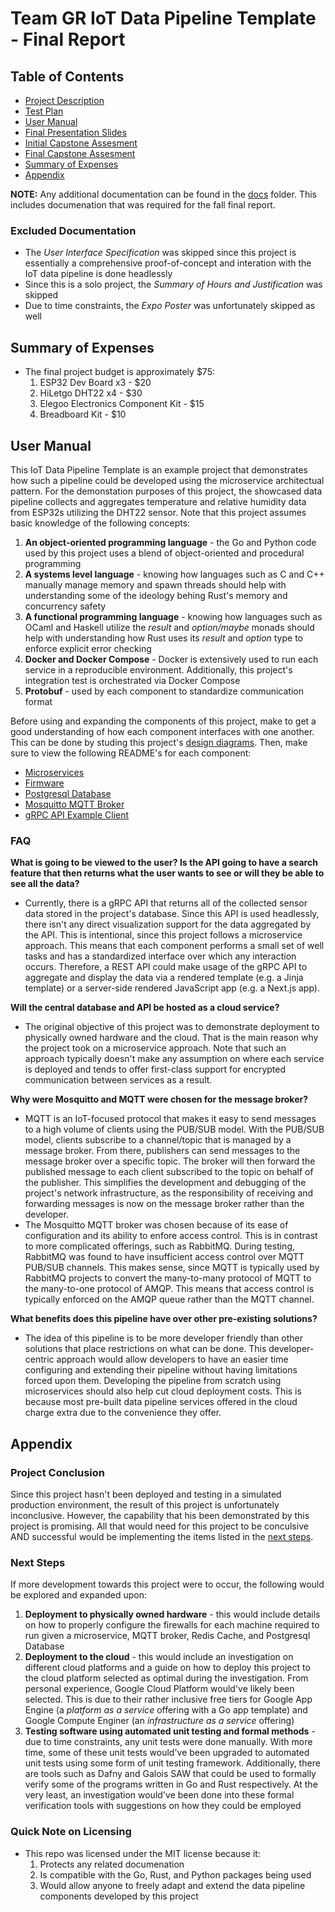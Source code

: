 # Team GR IoT Data Pipeline Template - Final Report

## Table of Contents
- [Project Description](docs/project-description.md)
- [Test Plan](docs/test-plan.md)
- [User Manual](#user-manual)
- [Final Presentation Slides](docs/presentations/final-presentation.pdf)
- [Initial Capstone Assesment](docs/essays/capstone-assessment-gr.pdf)
- [Final Capstone Assesment](docs/essays/final-capstone-assessment.md)
- [Summary of Expenses](#summary-of-expenses)
- [Appendix](#appendix)

**NOTE:** Any additional documentation can be found in the [docs](docs/) folder. This includes documenation that was required for the fall final report.

### Excluded Documentation
- The *User Interface Specification* was skipped since this project is essentially a comprehensive proof-of-concept and interation with the IoT data pipeline is done headlessly
- Since this is a solo project, the *Summary of Hours and Justification* was skipped
- Due to time constraints, the *Expo Poster* was unfortunately skipped as well

## Summary of Expenses
- The final project budget is approximately $75:
    1. ESP32 Dev Board x3 - $20
    2. HiLetgo DHT22 x4 - $30
    3. Elegoo Electronics Component Kit - $15
    4. Breadboard Kit - $10

## User Manual
This IoT Data Pipeline Template is an example project that demonstrates how such a pipeline could be developed using the microservice architectual pattern. For the demonstation purposes of this project, the showcased data pipeline collects and aggregates temperature and relative humidity data from ESP32s utilizing the DHT22 sensor. Note that this project assumes basic knowledge of the following concepts:
1. **An object-oriented programming language** - the Go and Python code used by this project uses a blend of object-oriented and procedural programming 
2. **A systems level language** - knowing how languages such as C and C++ manually manage memory and spawn threads should help with understanding some of the ideology behing Rust's memory and concurrency safety 
3. **A functional programming language** - knowing how languages such as OCaml and Haskell utilize the *result* and *option/maybe* monads should help with understanding how Rust uses its *result* and *option* type to enforce explicit error checking
4. **Docker and Docker Compose** - Docker is extensively used to run each service in a reproducible environment. Additionally, this project's integration test is orchestrated via Docker Compose
5. **Protobuf** - used by each component to standardize communication format

Before using and expanding the components of this project, make to get a good understanding of how each component interfaces with one another. This can be done by studing this project's [design diagrams](docs/design-diagrams.md). Then, make sure to view the following README's for each component:
- [Microservices](microservice.md)
- [Firmware](firmware/README.md)
- [Postgresql Database](database/README.md)
- [Mosquitto MQTT Broker](broker/README.md)
- [gRPC API Example Client](api/client/README.md)

### FAQ
**What is going to be viewed to the user? Is the API going to have a search feature that then returns what the user wants to see or will they be able to see all the data?**
- Currently, there is a gRPC API that returns all of the collected sensor data stored in the project's database. Since this API is used headlessly, there isn't any direct visualization support for the data aggregated by the API. This is intentional, since this project follows a microservice approach. This means that each component performs a small set of well tasks and has a standardized interface over which any interaction occurs. Therefore, a REST API could make usage of the gRPC API to aggregate and display the data via a rendered template (e.g. a Jinja template) or a server-side rendered JavaScript app (e.g. a Next.js app).

**Will the central database and API be hosted as a cloud service?**
- The original objective of this project was to demonstrate deployment to physically owned hardware and the cloud. That is the main reason why the project took on a microservice approach. Note that such an approach typically doesn't make any assumption on where each service is deployed and tends to offer first-class support for encrypted communication between services as a result.

**Why were Mosquitto and MQTT were chosen for the message broker?**
- MQTT is an IoT-focused protocol that makes it easy to send messages to a high volume of clients using the PUB/SUB model. With the PUB/SUB model, clients subscribe to a channel/topic that is managed by a message broker. From there, publishers can send messages to the message broker over a specific topic. The broker will then forward the published message to each client subscribed to the topic on behalf of the publisher. This simplifies the development and debugging of the project's network infrastructure, as the responsibility of receiving and forwarding messages is now on the message broker rather than the developer. 
- The Mosquitto MQTT broker was chosen because of its ease of configuration and its ability to enfore access control. This is in contrast to more complicated offerings, such as RabbitMQ. During testing, RabbitMQ was found to have insufficient access control over MQTT PUB/SUB channels. This makes sense, since MQTT is typically used by RabbitMQ projects to convert the many-to-many protocol of MQTT to the many-to-one protocol of AMQP. This means that access control is typically enforced on the AMQP queue rather than the MQTT channel.

**What benefits does this pipeline have over other pre-existing solutions?**
- The idea of this pipeline is to be more developer friendly than other solutions that place restrictions on what can be done. This developer-centric approach would allow developers to have an easier time configuring and extending their pipeline without having limitations forced upon them. Developing the pipeline from scratch using microservices should also help cut cloud deployment costs. This is because most pre-built data pipeline services offered in the cloud charge extra due to the convenience they offer.

## Appendix

### Project Conclusion
Since this project hasn't been deployed and testing in a simulated production environment, the result of this project is unfortunately inconclusive. However, the capability that his been demonstrated by this project is promising. All that would need for this project to be conculsive AND successful would be implementing the items listed in the [next steps](#next-steps).

### Next Steps
If more development towards this project were to occur, the following would be explored and expanded upon:
1. **Deployment to physically owned hardware** - this would include details on how to properly configure the firewalls for each machine required to run given a microservice, MQTT broker, Redis Cache, and Postgresql Database 
2. **Deployment to the cloud** - this would include an investigation on different cloud platforms and a guide on how to deploy this project to the cloud platform selected as optimal during the investigation. From personal experience, Google Cloud Platform would've likely been selected. This is due to their rather inclusive free tiers for Google App Engine (a *platform as a service* offering with a Go app template) and Google Compute Enginer (an *infrastructure as a service* offering)
3. **Testing software using automated unit testing and formal methods** - due to time constraints, any unit tests were done manually. With more time, some of these unit tests would've been upgraded to automated unit tests using some form of unit testing framework. Additionally, there are tools such as Dafny and Galois SAW that could be used to formally verify some of the programs written in Go and Rust respectively. At the very least, an investigation would've been done into these formal verification tools with suggestions on how they could be employed

### Quick Note on Licensing
- This repo was licensed under the MIT license because it:
    1. Protects any related documenation
    2. Is compatible with the Go, Rust, and Python packages being used
    3. Would allow anyone to freely adapt and extend the data pipeline components developed by this project
